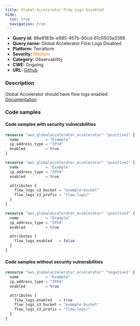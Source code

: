 ```yaml
---
title: Global Accelerator Flow Logs Disabled
hide:
  toc: true
  navigation: true
---
```


-   **Query id:** 96e8183b-e985-457b-90cd-61c0503a3369
-   **Query name:** Global Accelerator Flow Logs Disabled
-   **Platform:** Terraform
-   **Severity:** <span style="color:#ff7213">Medium</span>
-   **Category:** Observability
-   **CWE:** Ongoing
-   **URL:** [Github](https://github.com/DataDog/kics/tree/master/assets/queries/terraform/aws/global_accelerator_flow_logs_disabled)

### Description
Global Accelerator should have flow logs enabled<br>
[Documentation](https://registry.terraform.io/providers/hashicorp/aws/latest/docs/resources/globalaccelerator_accelerator#flow_logs_enabled)

### Code samples
#### Code samples with security vulnerabilities
```tf title="Positive test num. 1 - tf file" hl_lines="1"
resource "aws_globalaccelerator_accelerator" "positive1" {
  name            = "Example"
  ip_address_type = "IPV4"
  enabled         = true
}

```
```tf title="Positive test num. 2 - tf file" hl_lines="6"
resource "aws_globalaccelerator_accelerator" "positive2" {
  name            = "Example"
  ip_address_type = "IPV4"
  enabled         = true

  attributes {
    flow_logs_s3_bucket = "example-bucket"
    flow_logs_s3_prefix = "flow-logs/"
  }
}

```
```tf title="Positive test num. 3 - tf file" hl_lines="7"
resource "aws_globalaccelerator_accelerator" "positive3" {
  name            = "Example"
  ip_address_type = "IPV4"
  enabled         = true

  attributes {
    flow_logs_enabled   = false
  }
}

```


#### Code samples without security vulnerabilities
```tf title="Negative test num. 1 - tf file"
resource "aws_globalaccelerator_accelerator" "negative1" {
  name            = "Example"
  ip_address_type = "IPV4"
  enabled         = true

  attributes {
    flow_logs_enabled   = true
    flow_logs_s3_bucket = "example-bucket"
    flow_logs_s3_prefix = "flow-logs/"
  }
}

```
